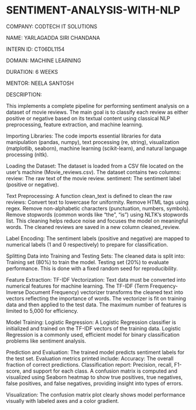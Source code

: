 # SENTIMENT-ANALYSIS-WITH-NLP

COMPANY: CODTECH IT SOLUTIONS

NAME: YARLAGADDA SIRI CHANDANA

INTERN ID: CT06DL1154

DOMAIN: MACHINE LEARNING

DURATION: 6 WEEKS

MENTOR: NEELA SANTOSH

DESCRIPTION:

This implements a complete pipeline for performing sentiment analysis on a dataset of movie reviews. The main goal is to classify each review as either positive or negative based on its textual content using classical NLP preprocessing, feature extraction, and machine learning.

Importing Libraries:
The code imports essential libraries for data manipulation (pandas, numpy), text processing (re, string), visualization (matplotlib, seaborn), machine learning (scikit-learn), and natural language processing (nltk).

Loading the Dataset:
The dataset is loaded from a CSV file located on the user’s machine (Movie_reviews.csv).
The dataset contains two columns:
        review: The raw text of the movie review.
        sentiment: The sentiment label (positive or negative).

Text Preprocessing:
A function clean_text is defined to clean the raw reviews:
   Convert text to lowercase for uniformity.
   Remove HTML tags using regex.
   Remove non-alphabetic characters (punctuation, numbers, symbols).
   Remove stopwords (common words like “the”, “is”) using NLTK’s stopwords list.
This cleaning helps reduce noise and focuses the model on meaningful words.
The cleaned reviews are saved in a new column cleaned_review.

Label Encoding:
The sentiment labels (positive and negative) are mapped to numerical labels (1 and 0 respectively) to prepare for classification.

Splitting Data into Training and Testing Sets:
The cleaned data is split into:
   Training set (80%) to train the model.
   Testing set (20%) to evaluate performance.
This is done with a fixed random seed for reproducibility.

Feature Extraction: TF-IDF Vectorization:
Text data must be converted into numerical features for machine learning.
The TF-IDF (Term Frequency-Inverse Document Frequency) vectorizer transforms the cleaned text into vectors reflecting the importance of words.
The vectorizer is fit on training data and then applied to the test data.
The maximum number of features is limited to 5,000 for efficiency.

Model Training: Logistic Regression:
A Logistic Regression classifier is initialized and trained on the TF-IDF vectors of the training data.
Logistic Regression is a commonly used, efficient model for binary classification problems like sentiment analysis.

Prediction and Evaluation:
The trained model predicts sentiment labels for the test set.
Evaluation metrics printed include:
Accuracy: The overall fraction of correct predictions.
Classification report: Precision, recall, F1-score, and support for each class.
A confusion matrix is computed and visualized using Seaborn heatmap to show true positives, true negatives, false positives, and false negatives, providing insight into types of errors.

Visualization:
The confusion matrix plot clearly shows model performance visually with labeled axes and a color gradient.
